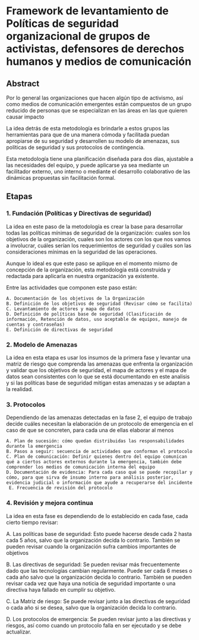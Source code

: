 # Framework de levantamiento de Políticas de seguridad organizacional de grupos de activistas, defensores de derechos humanos y medios de comunicación

## Abstract
Por lo general las organizaciones que hacen algún tipo de activismo, así como medios de comunicación emergentes están compuestos de un grupo reducido de personas que se especializan en las áreas en las que quieren causar impacto

La idea detrás de esta metodología es brindarle a estos grupos las herramientas para que de una manera cómoda y facilitada puedan apropiarse de su seguridad y desarrollen su modelo de amenazas, sus políticas de seguridad y sus protocolos de contingencia.

Esta metodología tiene una planificación diseñada para dos días, ajustable a las necesidades del equipo, y puede aplicarse ya sea mediante un facilitador externo, uno interno o mediante el desarrollo colaborativo de las dinámicas propuestas sin facilitación formal.


## Etapas

### 1. Fundación (Políticas y Directivas de seguridad)
La idea en este paso de la metodología es crear la base para desarrollar todas las políticas mínimas de seguridad de la organización: cuales son los objetivos de la organización, cuales son los actores con los que nos vamos a involucrar, cuáles serían los requerimientos de seguridad y cuáles son las consideraciones mínimas en la seguridad de las operaciones.

Aunque lo ideal es que este paso se aplique en el momento mismo de concepción de la organización, esta metodología está construida y redactada para aplicarla en nuestra organización ya existente.

Entre las actividades que componen este paso están:

	A. Documentación de los objetivos de la Organización
	B. Definición de los objetivos de seguridad (Revisar cómo se facilita)
	C. Levantamiento de actores y mapa de datos
	D. Definición de políticas base de seguridad (Clasificación de información, Retención de datos, uso aceptable de equipos, manejo de cuentas y contraseñas)
	E. Definición de directivas de seguridad

### 2. Modelo de Amenazas
La idea en esta etapa es usar los insumos de la primera fase y levantar una matriz de riesgo que comprenda las amenazas que enfrenta la organización y validar que los objetivos de seguridad, el mapa de actores y el  mapa de datos sean consistentes con lo que se está documentando en este analisis y si las políticas base de seguridad mitigan estas amenazas y se adaptan a la realidad.

### 3. Protocolos
Dependiendo de las amenazas detectadas en la fase 2, el equipo de trabajo decide cuáles necesitan la elaboración de un protocolo de emergencia en el caso de que se concreten, para cada una de ellas elaborar al menos

 	A. Plan de sucesión: cómo quedan distribuidas las responsabilidades durante la emergencia
 	B. Pasos a seguir: secuencia de actividades que conforman el protocolo
 	C. Plan de comunicación: Definir quienes dentro del equipo comunican qué a ciertos actores externos durante la emergencia, también debe comprender los medios de comunicación interna del equipo
 	D. Documentación de evidencia: Para cada caso qué se puede recopilar y cómo, para que sirva de insumo interno para análisis posterior, evidencia judicial o información que ayude a recuperarse del incidente
	 E. Frecuencia de revisión del protocolo

### 4. Revisión y mejora continua
La idea en esta fase es dependiendo de lo establecido en cada fase, cada cierto tiempo revisar:

A. Las políticas base de seguridad: Esto puede hacerse desde cada 2 hasta cada 5 años, salvo que la organización decida lo contrario. También se pueden revisar cuando la organización sufra cambios importantes de objetivos

B. Las directivas de seguridad: Se pueden revisar más frecuentemente dado que las tecnologías cambian regularmente. Puede ser cada 6 meses o cada año salvo que la organización decida lo contrario. También se pueden revisar cada vez que haya una noticia de seguridad importante o una directiva haya fallado en cumplir su objetivo.

C. La Matriz de riesgo: Se puede revisar junto a las directivas de seguridad o cada año si se desea, salvo que la organización decida lo contrario.

D. Los protocolos de emergencia: Se pueden revisar junto a las directivas y riesgos, así como cuando un protocolo falla en ser ejecutado y se debe actualizar.
